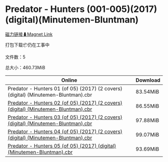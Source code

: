 # Predator - Hunters (001-005)(2017)(digital)(Minutemen-Bluntman)

[磁力链接⬇Magnet Link](magnet:?xt=urn:btih:bdbd589f0a5fd4f878a181e014c919a627ad015c&dn=Predator%20-%20Hunters%20%28001-005%29%282017%29%28digital%29%28Minutemen-Bluntman%29)

打包下载📦仍在工事中

文件数：5

总大小：460.73MiB

Online | Download
--- | ---
Predator - Hunters 01 (of 05) (2017) (2 covers) (digital) (Minutemen-Bluntman).cbr | 83.54MiB
[Predator - Hunters 02 (of 05) (2017) (2 covers) (digital) (Minutemen-Bluntman).cbr](https://github.com/alicewish/markdown/blob/master/comic/Predator-Hunters-02-of-05-2017-2-covers-digital-Minutemen-Bluntman-cbr.md) | 86.55MiB
[Predator - Hunters 03 (of 05) (2017) (2 covers) (digital) (Minutemen-Bluntman).cbr](https://github.com/alicewish/markdown/blob/master/comic/Predator-Hunters-03-of-05-2017-2-covers-digital-Minutemen-Bluntman-cbr.md) | 97.88MiB
[Predator - Hunters 04 (of 05) (2017) (2 covers) (digital) (Minutemen-Bluntman).cbr](https://github.com/alicewish/markdown/blob/master/comic/Predator-Hunters-04-of-05-2017-2-covers-digital-Minutemen-Bluntman-cbr.md) | 99.07MiB
[Predator - Hunters 05 (of 05) (2017) (digital) (Minutemen-Bluntman).cbr](https://github.com/alicewish/markdown/blob/master/comic/Predator-Hunters-05-of-05-2017-digital-Minutemen-Bluntman-cbr.md) | 93.69MiB